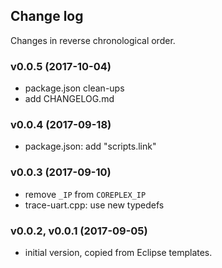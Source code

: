 ## Change log

Changes in reverse chronological order.

### v0.0.5 (2017-10-04)

* package.json clean-ups
* add CHANGELOG.md

### v0.0.4 (2017-09-18)

* package.json: add "scripts.link"

### v0.0.3 (2017-09-10)

* remove `_IP` from `COREPLEX_IP`
* trace-uart.cpp: use new typedefs


### v0.0.2, v0.0.1 (2017-09-05)

* initial version, copied from Eclipse templates.

